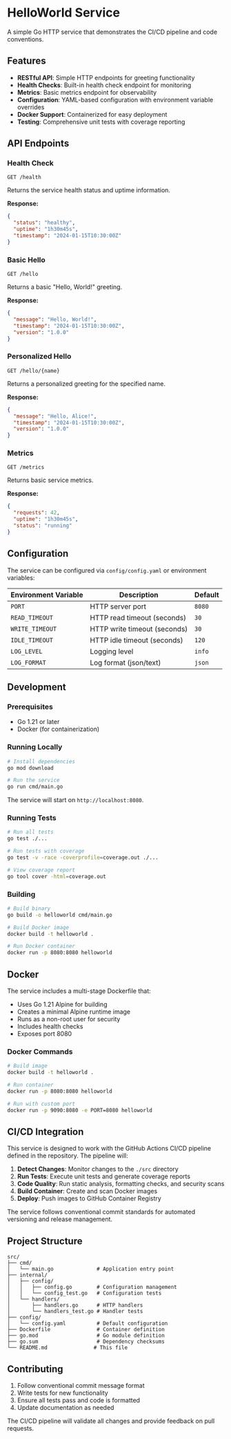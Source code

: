 # HelloWorld Service

A simple Go HTTP service that demonstrates the CI/CD pipeline and code conventions.

## Features

- **RESTful API**: Simple HTTP endpoints for greeting functionality
- **Health Checks**: Built-in health check endpoint for monitoring
- **Metrics**: Basic metrics endpoint for observability
- **Configuration**: YAML-based configuration with environment variable overrides
- **Docker Support**: Containerized for easy deployment
- **Testing**: Comprehensive unit tests with coverage reporting

## API Endpoints

### Health Check

```http
GET /health
```

Returns the service health status and uptime information.

**Response:**

```json
{
  "status": "healthy",
  "uptime": "1h30m45s",
  "timestamp": "2024-01-15T10:30:00Z"
}
```

### Basic Hello

```http
GET /hello
```

Returns a basic "Hello, World!" greeting.

**Response:**

```json
{
  "message": "Hello, World!",
  "timestamp": "2024-01-15T10:30:00Z",
  "version": "1.0.0"
}
```

### Personalized Hello

```http
GET /hello/{name}
```

Returns a personalized greeting for the specified name.

**Response:**

```json
{
  "message": "Hello, Alice!",
  "timestamp": "2024-01-15T10:30:00Z",
  "version": "1.0.0"
}
```

### Metrics

```http
GET /metrics
```

Returns basic service metrics.

**Response:**

```json
{
  "requests": 42,
  "uptime": "1h30m45s",
  "status": "running"
}
```

## Configuration

The service can be configured via `config/config.yaml` or environment variables:

| Environment Variable | Description | Default |
|---------------------|-------------|---------|
| `PORT` | HTTP server port | `8080` |
| `READ_TIMEOUT` | HTTP read timeout (seconds) | `30` |
| `WRITE_TIMEOUT` | HTTP write timeout (seconds) | `30` |
| `IDLE_TIMEOUT` | HTTP idle timeout (seconds) | `120` |
| `LOG_LEVEL` | Logging level | `info` |
| `LOG_FORMAT` | Log format (json/text) | `json` |

## Development

### Prerequisites

- Go 1.21 or later
- Docker (for containerization)

### Running Locally

```bash
# Install dependencies
go mod download

# Run the service
go run cmd/main.go
```

The service will start on `http://localhost:8080`.

### Running Tests

```bash
# Run all tests
go test ./...

# Run tests with coverage
go test -v -race -coverprofile=coverage.out ./...

# View coverage report
go tool cover -html=coverage.out
```

### Building

```bash
# Build binary
go build -o helloworld cmd/main.go

# Build Docker image
docker build -t helloworld .

# Run Docker container
docker run -p 8080:8080 helloworld
```

## Docker

The service includes a multi-stage Dockerfile that:

- Uses Go 1.21 Alpine for building
- Creates a minimal Alpine runtime image
- Runs as a non-root user for security
- Includes health checks
- Exposes port 8080

### Docker Commands

```bash
# Build image
docker build -t helloworld .

# Run container
docker run -p 8080:8080 helloworld

# Run with custom port
docker run -p 9090:8080 -e PORT=8080 helloworld
```

## CI/CD Integration

This service is designed to work with the GitHub Actions CI/CD pipeline defined in the repository. The pipeline will:

1. **Detect Changes**: Monitor changes to the `./src` directory
2. **Run Tests**: Execute unit tests and generate coverage reports
3. **Code Quality**: Run static analysis, formatting checks, and security scans
4. **Build Container**: Create and scan Docker images
5. **Deploy**: Push images to GitHub Container Registry

The service follows conventional commit standards for automated versioning and release management.

## Project Structure

```text
src/
├── cmd/
│   └── main.go              # Application entry point
├── internal/
│   ├── config/
│   │   ├── config.go        # Configuration management
│   │   └── config_test.go   # Configuration tests
│   └── handlers/
│       ├── handlers.go      # HTTP handlers
│       └── handlers_test.go # Handler tests
├── config/
│   └── config.yaml          # Default configuration
├── Dockerfile               # Container definition
├── go.mod                   # Go module definition
├── go.sum                   # Dependency checksums
└── README.md               # This file
```

## Contributing

1. Follow conventional commit message format
2. Write tests for new functionality
3. Ensure all tests pass and code is formatted
4. Update documentation as needed

The CI/CD pipeline will validate all changes and provide feedback on pull requests.
